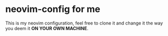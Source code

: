 # neovim-config for me

<p>This is my neovim configuration, feel free to clone it and change it the way you deem it <b>ON YOUR OWN MACHINE</b>.</p>
